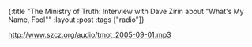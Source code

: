 {:title "The Ministry of Truth: Interview with Dave Zirin about \"What's My Name, Fool\""
:layout :post
:tags  ["radio"]}

<http://www.szcz.org/audio/tmot_2005-09-01.mp3>

